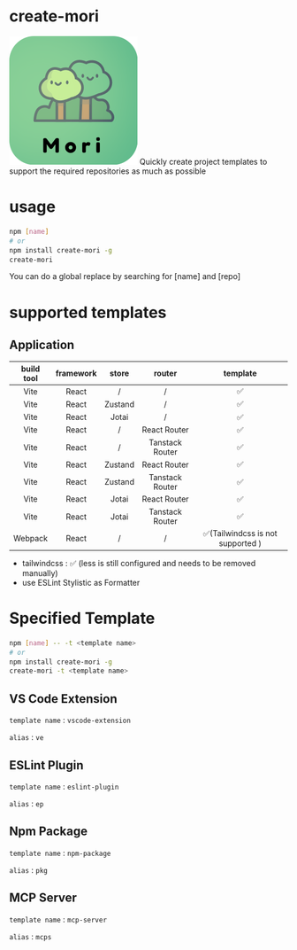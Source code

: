 # create-mori

<img src="./assets/logo1.5.png" />
Quickly create project templates to support the required repositories as much as possible

# usage

```bash
npm [name]
# or
npm install create-mori -g
create-mori
```

You can do a global replace by searching for [name] and [repo]


# supported templates

## Application

| build tool | framework |  store  |     router      |             template             |
| :--------: | :-------: | :-----: | :-------------: | :------------------------------: |
|    Vite    |   React   |    /    |        /        |                ✅                 |
|    Vite    |   React   | Zustand |        /        |                ✅                 |
|    Vite    |   React   |  Jotai  |        /        |                ✅                 |
|    Vite    |   React   |    /    |  React Router   |                ✅                 |
|    Vite    |   React   |    /    | Tanstack Router |                ✅                 |
|    Vite    |   React   | Zustand |  React Router   |                ✅                 |
|    Vite    |   React   | Zustand | Tanstack Router |                ✅                 |
|    Vite    |   React   |  Jotai  |  React Router   |                ✅                 |
|    Vite    |   React   |  Jotai  | Tanstack Router |                ✅                 |
|  Webpack   |   React   |    /    |        /        | ✅(Tailwindcss is not supported ) |

-   tailwindcss : ✅ (less is still configured and needs to be removed manually)
-   use ESLint Stylistic as Formatter


# Specified Template

```bash
npm [name] -- -t <template name>
# or
npm install create-mori -g
create-mori -t <template name>
```

## VS Code Extension

`template name` : `vscode-extension`

`alias` : `ve`


## ESLint Plugin

`template name` : `eslint-plugin`

`alias` : `ep`

## Npm Package

`template name` : `npm-package`

`alias` : `pkg`

## MCP Server

`template name` : `mcp-server`

`alias` : `mcps`